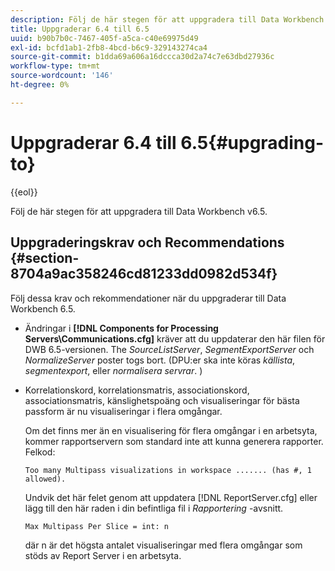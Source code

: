```yaml
---
description: Följ de här stegen för att uppgradera till Data Workbench v6.5.
title: Uppgraderar 6.4 till 6.5
uuid: b90b7b0c-7467-405f-a5ca-c40e69975d49
exl-id: bcfd1ab1-2fb8-4bcd-b6c9-329143274ca4
source-git-commit: b1dda69a606a16dccca30d2a74c7e63dbd27936c
workflow-type: tm+mt
source-wordcount: '146'
ht-degree: 0%

---
```


# Uppgraderar 6.4 till 6.5{#upgrading-to}

{{eol}}

Följ de här stegen för att uppgradera till Data Workbench v6.5.

## Uppgraderingskrav och Recommendations {#section-8704a9ac358246cd81233dd0982d534f}

Följ dessa krav och rekommendationer när du uppgraderar till Data Workbench 6.5.

* Ändringar i **[!DNL Components for Processing Servers\Communications.cfg]** kräver att du uppdaterar den här filen för DWB 6.5-versionen. The *SourceListServer*, *SegmentExportServer* och *NormalizeServer* poster togs bort. (DPU:er ska inte köras *källista*, *segmentexport*, eller *normalisera servrar*. )

* Korrelationskord, korrelationsmatris, associationskord, associationsmatris, känslighetspoäng och visualiseringar för bästa passform är nu visualiseringar i flera omgångar.

   Om det finns mer än en visualisering för flera omgångar i en arbetsyta, kommer rapportservern som standard inte att kunna generera rapporter. Felkod:

   ```
   Too many Multipass visualizations in workspace ....... (has #, 1 allowed).
   ```

   Undvik det här felet genom att uppdatera [!DNL ReportServer.cfg] eller lägg till den här raden i din befintliga fil i *Rapportering* -avsnitt.

   ```
   Max Multipass Per Slice = int: n
   ```

   där n är det högsta antalet visualiseringar med flera omgångar som stöds av Report Server i en arbetsyta.
